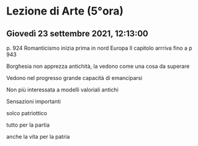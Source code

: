 # Lezione di Arte (5°ora)
## Giovedì 23 settembre 2021, 12:13:00

p. 924
Romanticismo inizia prima in nord Europa
Il capitolo arrriva fino a p 943


Borghesia non apprezza antichità, la vedono come una cosa da superare

Vedono nel progresso grande capacità di emanciparsi

Non più interessata a modelli valoriali antichi


Sensazioni importanti

solco patriottico

tutto per la partia

anche la vita per la patria


<!--stackedit_data:
eyJoaXN0b3J5IjpbLTE0MDUzOTA1ODYsLTMwMzk0MTUyLDQ0OD
A2Njk4OV19
-->